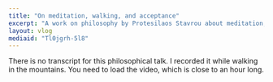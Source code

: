 ```yaml
---
title: "On meditation, walking, and acceptance"
excerpt: "A work on philosophy by Protesilaos Stavrou about meditation, walking, and acceptance."
layout: vlog
mediaid: "Tl0jgrh-5l8"
---
```


There is no transcript for this philosophical talk.  I recorded it
while walking in the mountains.  You need to load the video, which is
close to an hour long.
